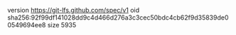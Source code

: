 version https://git-lfs.github.com/spec/v1
oid sha256:92f99df141028dd9c4d466d276a3c3cec50bdc4cb62f9d35839de00549694ee8
size 5935
